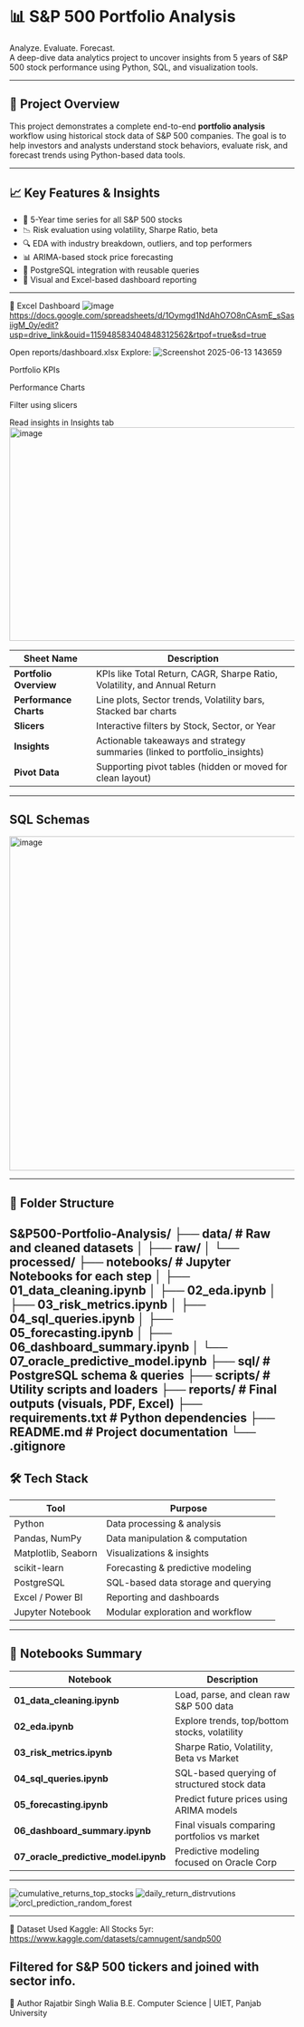 # 📊 S&P 500 Portfolio Analysis

Analyze. Evaluate. Forecast.  
A deep-dive data analytics project to uncover insights from 5 years of S&P 500 stock performance using Python, SQL, and visualization tools.

---

## 🚀 Project Overview

This project demonstrates a complete end-to-end **portfolio analysis** workflow using historical stock data of S&P 500 companies. The goal is to help investors and analysts understand stock behaviors, evaluate risk, and forecast trends using Python-based data tools.

---

## 📈 Key Features & Insights

- 🔄 5-Year time series for all S&P 500 stocks
- 📉 Risk evaluation using volatility, Sharpe Ratio, beta
- 🔍 EDA with industry breakdown, outliers, and top performers
- 📊 ARIMA-based stock price forecasting
- 📑 PostgreSQL integration with reusable queries
- 📎 Visual and Excel-based dashboard reporting

---

🔹 Excel Dashboard
![image](https://github.com/user-attachments/assets/2df268a0-3ae0-4011-88e8-1616844f12b6)
https://docs.google.com/spreadsheets/d/1Oymgd1NdAhO7O8nCAsmE_sSasiigM_0y/edit?usp=drive_link&ouid=115948583404848312562&rtpof=true&sd=true


Open reports/dashboard.xlsx
Explore:
![Screenshot 2025-06-13 143659](https://github.com/user-attachments/assets/e9d274b7-b4f5-4f12-8d5d-788b634d1b69)

Portfolio KPIs

Performance Charts

Filter using slicers

Read insights in Insights tab
<img width="537" height="377" alt="image" src="https://github.com/user-attachments/assets/8c40c4f7-1507-4a34-b136-1bb2d6aac774" />


| Sheet Name              | Description                                                                 |
|-------------------------|-----------------------------------------------------------------------------|
| **Portfolio Overview**  | KPIs like Total Return, CAGR, Sharpe Ratio, Volatility, and Annual Return   |
| **Performance Charts**  | Line plots, Sector trends, Volatility bars, Stacked bar charts              |
| **Slicers**             | Interactive filters by Stock, Sector, or Year                               |
| **Insights**            | Actionable takeaways and strategy summaries (linked to portfolio_insights)  |
| **Pivot Data**          | Supporting pivot tables (hidden or moved for clean layout)                  |

--- 
## SQL Schemas
<img width="1013" height="590" alt="image" src="https://github.com/user-attachments/assets/8144b2a0-2a36-4e37-817a-d15a73678d84" />

---
## 📂 Folder Structure
S&P500-Portfolio-Analysis/
├── data/ # Raw and cleaned datasets
│ ├── raw/
│ └── processed/
├── notebooks/ # Jupyter Notebooks for each step
│ ├── 01_data_cleaning.ipynb
│ ├── 02_eda.ipynb
│ ├── 03_risk_metrics.ipynb
│ ├── 04_sql_queries.ipynb
│ ├── 05_forecasting.ipynb
│ ├── 06_dashboard_summary.ipynb
│ └── 07_oracle_predictive_model.ipynb
├── sql/ # PostgreSQL schema & queries
├── scripts/ # Utility scripts and loaders
├── reports/ # Final outputs (visuals, PDF, Excel)
├── requirements.txt # Python dependencies
├── README.md # Project documentation
└── .gitignore
 ---
 ## 🛠️ Tech Stack

| Tool            | Purpose                              |
|----------------|---------------------------------------|
| Python          | Data processing & analysis            |
| Pandas, NumPy   | Data manipulation & computation       |
| Matplotlib, Seaborn | Visualizations & insights          |
| scikit-learn    | Forecasting & predictive modeling     |
| PostgreSQL      | SQL-based data storage and querying   |
| Excel / Power BI| Reporting and dashboards              |
| Jupyter Notebook| Modular exploration and workflow      |

---

## 📌 Notebooks Summary

| Notebook | Description |
|---------|-------------|
| **01_data_cleaning.ipynb** | Load, parse, and clean raw S&P 500 data |
| **02_eda.ipynb**           | Explore trends, top/bottom stocks, volatility |
| **03_risk_metrics.ipynb**  | Sharpe Ratio, Volatility, Beta vs Market |
| **04_sql_queries.ipynb**   | SQL-based querying of structured stock data |
| **05_forecasting.ipynb**   | Predict future prices using ARIMA models |
| **06_dashboard_summary.ipynb** | Final visuals comparing portfolios vs market |
| **07_oracle_predictive_model.ipynb** | Predictive modeling focused on Oracle Corp |
---
![cumulative_returns_top_stocks](https://github.com/user-attachments/assets/fddd3bd2-5610-4d3c-a937-8850560e3538)
![daily_return_distrvutions](https://github.com/user-attachments/assets/45b03dbf-3ac9-422f-80e7-0b6129a3f293)
![orcl_prediction_random_forest](https://github.com/user-attachments/assets/f7eab7a1-fbeb-4708-828b-1ee039115899)

---


📂 Dataset Used
Kaggle: All Stocks 5yr: https://www.kaggle.com/datasets/camnugent/sandp500

Filtered for S&P 500 tickers and joined with sector info.
---

📌 Author
Rajatbir Singh Walia
B.E. Computer Science | UIET, Panjab University

